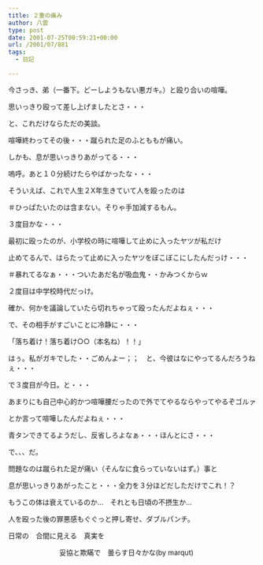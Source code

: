 ```yaml
---
title: ２重の痛み
author: 八雲
type: post
date: 2001-07-25T00:59:21+00:00
url: /2001/07/881
tags:
  - 日記

---
```

今さっき、弟（一番下。どーしようもない悪ガキ。）と殴り合いの喧嘩。
  
思いっきり殴って差し上げましたとさ・・・
  
と、これだけならただの美談。
  
喧嘩終わってその後・・・蹴られた足のふとももが痛い。
  
しかも、息が思いっきりあがってる・・・
  
嗚呼。あと１０分続けたらやばかったな・・・
  
そういえば、これで人生２X年生きていて人を殴ったのは
  
＃ひっぱたいたのは含まない。そりゃ手加減するもん。
  
３度目かな・・・
  
最初に殴ったのが、小学校の時に喧嘩して止めに入ったヤツが私だけ
  
止めてるんで、はらたって止めに入ったヤツをぼこぼこにしたんだっけ・・・
  
＃暴れてるなぁ・・・ついたあだ名が吸血鬼・・かみつくからｗ
  
２度目は中学校時代だっけ。
  
確か、何かを議論していたら切れちゃって殴ったんだよねぇ・・・
  
で、その相手がすごいことに冷静に・・・
  
「落ち着け！落ち着け○○（本名ね）！！」
  
はぅ。私がガキでした・・ごめんよー；；　と、今彼はなにやってるんだろうねぇ・・・
  
で３度目が今日。と・・・
  
あまりにも自己中心的かつ喧嘩腰だったので外でてやるならやってやるぞゴルァ
  
とか言って喧嘩したんだよねぇ・・・
  
青タンできてるようだし、反省しろよなぁ・・・ほんとにさ・・・

で、、、だ。
  
問題なのは蹴られた足が痛い（そんなに食らっていないはず。）事と
  
息が思いっきりあがったこと・・・全力を３分ほどだしただけでこれ！？
  
もうこの体は衰えているのか…　それとも日頃の不摂生か…
  
人を殴った後の罪悪感もぐぐっと押し寄せ、ダブルパンチ。

日常の　合間に見える　真実を　
   
　 　 　 　 　 　妥協と欺瞞で　曇らす日々かな(by marqut)
